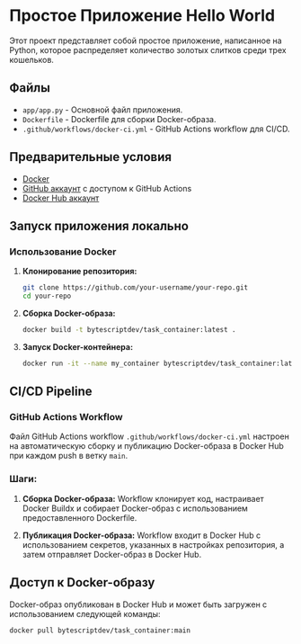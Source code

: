 # Простое Приложение Hello World

Этот проект представляет собой простое приложение, написанное на Python, которое распределяет количество золотых слитков среди трех кошельков.

## Файлы
- `app/app.py` - Основной файл приложения.
- `Dockerfile` - Dockerfile для сборки Docker-образа.
- `.github/workflows/docker-ci.yml` - GitHub Actions workflow для CI/CD.

## Предварительные условия
- [Docker](https://www.docker.com/get-started)
- [GitHub аккаунт](https://github.com/) с доступом к GitHub Actions
- [Docker Hub аккаунт](https://hub.docker.com/)

## Запуск приложения локально

### Использование Docker

1. **Клонирование репозитория:**
    ```sh
    git clone https://github.com/your-username/your-repo.git
    cd your-repo
    ```

2. **Сборка Docker-образа:**
    ```sh
    docker build -t bytescriptdev/task_container:latest .
    ```

3. **Запуск Docker-контейнера:**
    ```sh
    docker run -it --name my_container bytescriptdev/task_container:latest
    ```

## CI/CD Pipeline

### GitHub Actions Workflow

Файл GitHub Actions workflow `.github/workflows/docker-ci.yml` настроен на автоматическую сборку и публикацию Docker-образа в Docker Hub при каждом push в ветку `main`.

### Шаги:

1. **Сборка Docker-образа:**
    Workflow клонирует код, настраивает Docker Buildx и собирает Docker-образ с использованием предоставленного Dockerfile.

2. **Публикация Docker-образа:**
    Workflow входит в Docker Hub с использованием секретов, указанных в настройках репозитория, а затем отправляет Docker-образ в Docker Hub.

## Доступ к Docker-образу

Docker-образ опубликован в Docker Hub и может быть загружен с использованием следующей команды:

```sh
docker pull bytescriptdev/task_container:main

